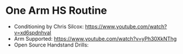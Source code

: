 # One Arm HS Routine

* Conditioning by Chris Silcox: https://www.youtube.com/watch?v=xd6spdnhvaI
* Arm Supported: https://www.youtube.com/watch?v=yPh30XkNThg
* Open Source Handstand Drills: 